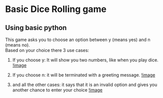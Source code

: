 # Basic Dice Rolling game

## Using basic python

This game asks you to choose an option between y (means yes) and n (means no). <br>
Based on your choice there 3 use cases:
<br>

1.  If you choose y:
    It will show you two numbers, like when you play dice.
    [!image](D:\projects\python-beginner-projects\dice_rolling_game\images\sc1.png)

2.  If you choose n:
    it will be terminated with a greeting message.
    [!image](/images/sc3.png)
3.  and all the other cases:
    it says that it is an invalid option and gives you another chance to enter your choice
    [!image](/images/sc2.png)
